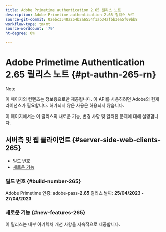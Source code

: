 ```yaml
---
title: Adobe Primetime authentication 2.65 릴리스 노트
description: Adobe Primetime authentication 2.65 릴리스 노트
source-git-commit: 02ebc3548a254b2a6554f1ab34afbb3ea5f09bb8
workflow-type: tm+mt
source-wordcount: '79'
ht-degree: 0%

---
```


# Adobe Primetime Authentication 2.65 릴리스 노트 {#pt-authn-265-rn}

>[!NOTE]
>
>이 페이지의 컨텐츠는 정보용으로만 제공됩니다. 이 API를 사용하려면 Adobe의 현재 라이선스가 필요합니다. 허가되지 않은 사용은 허용되지 않습니다.

이 페이지에서는 이 릴리스의 새로운 기능, 변경 사항 및 알려진 문제에 대해 설명합니다.

## 서버측 및 웹 클라이언트 {#server-side-web-clients-265}

* [빌드 번호](#build-number-265)
* [새로운 기능](#new-features-265)

### 빌드 번호 {#build-number-265}

Adobe Primetime 인증: adobe-pass-**2.65**
릴리스 날짜: **25/04/2023 - 27/04/2023**

### 새로운 기능 {#new-features-265}

이 릴리스는 내부 아키텍처 개선 사항을 지속적으로 제공합니다.
